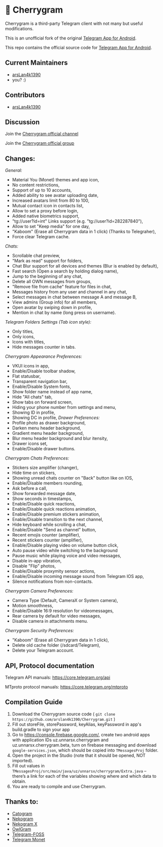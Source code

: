 # 🍒 Cherrygram

Cherrygram is a third-party Telegram client with not many but useful modifications.

This is an unofficial fork of the original [Telegram App for Android](https://github.com/DrKLO/Telegram).

This repo contains the official source code for [Telegram App for Android](https://play.google.com/store/apps/details?id=org.telegram.messenger).

## Current Maintainers

- [arsLan4k1390](https://github.com/arsLan4k1390)
- you? :)

## Contributors

- [arsLan4k1390](https://github.com/arsLan4k1390)


## Discussion

Join the [Cherrygram official channel](https://t.me/Cherry_gram)

Join the [Cherrygram official group](https://t.me/CherrygramSupport)

## Changes:

*General:*
- Material You (Monet) themes and app icon,
- No content restrictions,
- Support of up to 10 accounts,
- Added ability to see avatar uploading date,
- Increased avatars limit from 80 to 100,
- Mutual contact icon in contacts list,
- Allow to set a proxy before login,
- Added native biometrics support,
- "tg://user?id=int" Links support (e.g. "tg://user?id=282287840"),
- Allow to set "Keep media" for one day,
- "Kaboom" (Erase all Cherrygram data in 1 click) (Thanks to Telegraher),
- Force clear Telegram cache.

*Chats:*
- Scrollable chat preview,
- "Mark as read" support for folders,
- Chat Blur support for all devices and themes (Blur is enabled by default),
- Fast search (Open a search by holding dialog name),
- Jump to the beginning of any chat,
- Delete all OWN messages from groups,
- "Remove file from cache" feature for files in chat,
- Messages history from any user and channel in any chat,
- Select messages in chat between message A and message B,
- View admins (Group info) for all members,
- Open avatar by swiping down in profile,
- Mention in chat by name (long press on username).

*Telegram Folders Settings (Tab icon style):*
- Only titles,
- Only icons,
- Icons with titles,
- Hide messages counter in tabs.

*Cherrygram Appearance Preferences:*
- VKUI icons in app,
- Enable/Disable toolbar shadow,
- Flat statusbar,
- Transparent navigation bar,
- Enable/Disable System fonts,
- Show folder name instead of app name,
- Hide "All chats" tab,
- Show tabs on forward screen,
- Hiding your phone number from settings and menu,
- Showing ID in profile,
- Showing DC in profile,
*Drawer Preferences:*
- Profile photo as drawer background,
- Darken menu header background,
- Gradient menu header background,
- Blur menu header background and blur itensity,
- Drawer icons set,
- Enable/Disable drawer buttons.

*Cherrygram Chats Preferences:*
- Stickers size amplifier (changer),
- Hide time on stickers,
- Showing unread chats counter on "Back" button like on IOS,
- Enable/Disable members rounding,
- Ask before a call,
- Show forwarded message date,
- Show seconds in timestamps,
- Enable/Disable quick reactions,
- Enable/Disable quick reactions animation,
- Enable/Disable premium stickers animation,
- Enable/Disable transition to the next channel,
- Hide keyboard while scrolling a chat,
- Enable/Disable "Send as channel" button,
- Recent emojis counter (amplifier),
- Recent stickers counter (amplifier),
- Enable/Disable playing video on volume button click,
- Auto pause video while switching to the background
- Pause music while playing voice and video messages,
- Disable in-app vibration,
- Disable "Flip" photos,
- Enable/Disable proxymity sensor actions,
- Enable/Disable incoming message sound from Telegram IOS app,
- Silence notifications from non-contacts.

*Cherrygram Camera Preferences:*
- Camera Type (Default, CameraX or System camera),
- Motion smoothness,
- Enable/Disable 16:9 resolution for videomessages,
- Rear camera by default for video messages,
- Disable camera in attachments menu.

*Cherrygram Security Preferences:*
- "Kaboom" (Erase all Cherrygram data in 1 click),
- Delete old cache folder (/sdcard/Telegram),
- Delete your Telegram account.

## API, Protocol documentation

Telegram API manuals: https://core.telegram.org/api

MTproto protocol manuals: https://core.telegram.org/mtproto


## Compilation Guide

1. Download the Cherrygram source code ( `git clone https://github.com/arslan4k1390/Cherrygram.git` )
1. Fill out storeFile, storePassword, keyAlias, keyPassword in app's build.gradle to sign your app
1. Go to https://console.firebase.google.com/, create two android apps with application IDs uz.unnarsx.cherrygram and uz.unnarsx.cherrygram.beta, turn on firebase messaging and download `google-services.json`, which should be copied into `TMessagesProj` folder.
1. Open the project in the Studio (note that it should be opened, NOT imported).
1. Fill out values in `TMessagesProj/src/main/java/uz/unnarsx/cherrygram/Extra.java` – there’s a link for each of the variables showing where and which data to obtain.
1. You are ready to compile and use Cherrygram.


## Thanks to:
- [Catogram](https://github.com/Catogram/Catogram)
- [Nekogram](https://gitlab.com/Nekogram/Nekogram)
- [Nekogram X](https://github.com/NekoX-Dev/NekoX)
- [OwlGram](https://github.com/OwlGramDev/OwlGram)
- [Telegram-FOSS](https://github.com/Telegram-FOSS-Team/Telegram-FOSS)
- [Telegram Monet](https://github.com/c3r5b8/Telegram-Monet)
